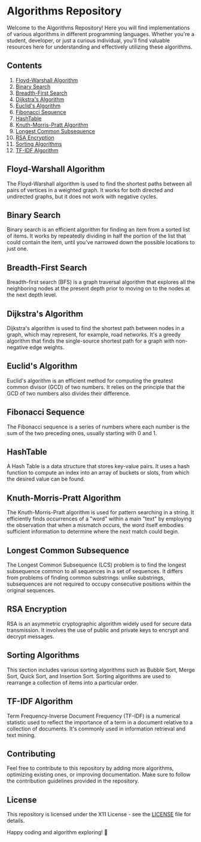 # Algorithms Repository

Welcome to the Algorithms Repository! Here you will find implementations of various algorithms in different programming languages. Whether you're a student, developer, or just a curious individual, you'll find valuable resources here for understanding and effectively utilizing these algorithms.

## Contents

1. [Floyd-Warshall Algorithm](#floyd-warshall-algorithm)
2. [Binary Search](#binary-search)
3. [Breadth-First Search](#breadth-first-search)
4. [Dijkstra's Algorithm](#dijkstras-algorithm)
5. [Euclid's Algorithm](#euclids-algorithm)
6. [Fibonacci Sequence](#fibonacci-sequence)
7. [HashTable](#hashtable)
8. [Knuth-Morris-Pratt Algorithm](#knuth-morris-pratt-algorithm)
9. [Longest Common Subsequence](#longest-common-subsequence)
10. [RSA Encryption](#rsa-encryption)
11. [Sorting Algorithms](#sorting-algorithms)
12. [TF-IDF Algorithm](#tf-idf-algorithm)

## Floyd-Warshall Algorithm

The Floyd-Warshall algorithm is used to find the shortest paths between all pairs of vertices in a weighted graph. It works for both directed and undirected graphs, but it does not work with negative cycles.

## Binary Search

Binary search is an efficient algorithm for finding an item from a sorted list of items. It works by repeatedly dividing in half the portion of the list that could contain the item, until you've narrowed down the possible locations to just one.

## Breadth-First Search

Breadth-first search (BFS) is a graph traversal algorithm that explores all the neighboring nodes at the present depth prior to moving on to the nodes at the next depth level.

## Dijkstra's Algorithm

Dijkstra's algorithm is used to find the shortest path between nodes in a graph, which may represent, for example, road networks. It's a greedy algorithm that finds the single-source shortest path for a graph with non-negative edge weights.

## Euclid's Algorithm

Euclid's algorithm is an efficient method for computing the greatest common divisor (GCD) of two numbers. It relies on the principle that the GCD of two numbers also divides their difference.

## Fibonacci Sequence

The Fibonacci sequence is a series of numbers where each number is the sum of the two preceding ones, usually starting with 0 and 1.

## HashTable

A Hash Table is a data structure that stores key-value pairs. It uses a hash function to compute an index into an array of buckets or slots, from which the desired value can be found.

## Knuth-Morris-Pratt Algorithm

The Knuth-Morris-Pratt algorithm is used for pattern searching in a string. It efficiently finds occurrences of a "word" within a main "text" by employing the observation that when a mismatch occurs, the word itself embodies sufficient information to determine where the next match could begin.

## Longest Common Subsequence

The Longest Common Subsequence (LCS) problem is to find the longest subsequence common to all sequences in a set of sequences. It differs from problems of finding common substrings: unlike substrings, subsequences are not required to occupy consecutive positions within the original sequences.

## RSA Encryption

RSA is an asymmetric cryptographic algorithm widely used for secure data transmission. It involves the use of public and private keys to encrypt and decrypt messages.

## Sorting Algorithms

This section includes various sorting algorithms such as Bubble Sort, Merge Sort, Quick Sort, and Insertion Sort. Sorting algorithms are used to rearrange a collection of items into a particular order.

## TF-IDF Algorithm

Term Frequency-Inverse Document Frequency (TF-IDF) is a numerical statistic used to reflect the importance of a term in a document relative to a collection of documents. It's commonly used in information retrieval and text mining.

## Contributing

Feel free to contribute to this repository by adding more algorithms, optimizing existing ones, or improving documentation. Make sure to follow the contribution guidelines provided in the repository.

## License

This repository is licensed under the X11 License - see the [LICENSE](LICENSE) file for details.

Happy coding and algorithm exploring! 🚀
